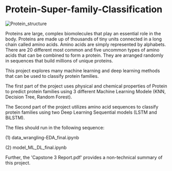# Protein-Super-family-Classification


![Protein_structure](https://user-images.githubusercontent.com/56170078/150652169-378505a0-1988-4dc5-ad0f-4dc5c7964666.png)


Proteins are large, complex biomolecules that play an essential role in the body. Proteins are made 
up of thousands of tiny units connected in a long chain called amino acids. Amino acids are simply 
represented by alphabets. There are 20 different most common and five uncommon types of amino 
acids that can be combined to form a protein. They are arranged randomly in sequences that build 
millions of unique proteins.


This project explores many machine learning and deep learning methods that can be used to classify protein families. 

The first part of the project uses physical and chemical properties of Protein to predict protein families using 3 different Machine Learning Modele (KNN, Decision Tree, Random Forest). 

The Second part of the project utilizes amino acid sequences to classify protein families using two Deep Learning Sequential models (LSTM and BiLSTM). 


The files should run in the following sequence:

(1) data_wrangling-EDA_final.ipynb

(2) model_ML_DL_final.ipynb

Further, the 'Capstone 3 Report.pdf' provides a non-technical summary of this project.

